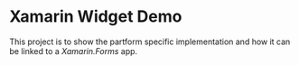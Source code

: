 # Xamarin Widget Demo

This project is to show the partform specific implementation and how it can be linked to a _Xamarin.Forms_ app.